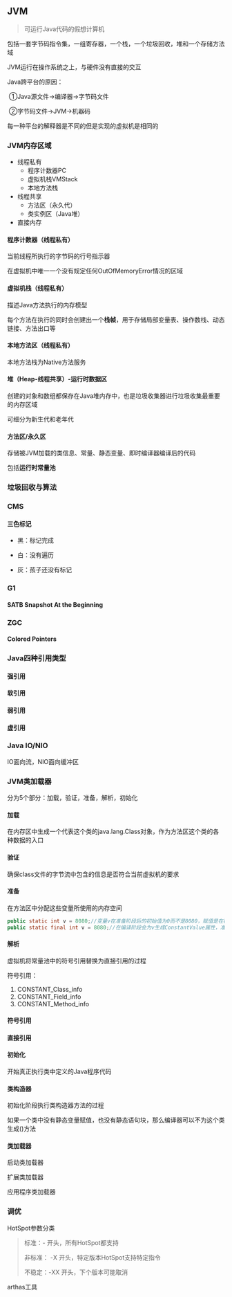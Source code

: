 ## JVM

> 可运行Java代码的假想计算机

包括一套字节码指令集，一组寄存器，一个栈，一个垃圾回收，堆和一个存储方法域

JVM运行在操作系统之上，与硬件没有直接的交互



Java跨平台的原因：

​	①Java源文件→编译器→字节码文件   

​	②字节码文件→JVM→机器码

每一种平台的解释器是不同的但是实现的虚拟机是相同的





### JVM内存区域

- 线程私有
  - 程序计数器PC
  - 虚拟机栈VMStack
  - 本地方法栈
- 线程共享
  - 方法区（永久代）
  - 类实例区（Java堆）
- 直接内存





#### 程序计数器（线程私有）

当前线程所执行的字节码的行号指示器

在虚拟机中唯一一个没有规定任何OutOfMemoryError情况的区域



#### 虚拟机栈（线程私有）

描述Java方法执行的内存模型

每个方法在执行的同时会创建出一个**栈帧**，用于存储局部变量表、操作数栈、动态链接、方法出口等





#### 本地方法区（线程私有）

本地方法栈为Native方法服务



#### 堆（Heap-线程共享）-运行时数据区

创建的对象和数组都保存在Java堆内存中，也是垃圾收集器进行垃圾收集最重要的内存区域

可细分为新生代和老年代



#### 方法区/永久区

存储被JVM加载的类信息、常量、静态变量、即时编译器编译后的代码

包括**运行时常量池**



### 垃圾回收与算法



### CMS

#### 三色标记

- 黑：标记完成

- 白：没有遍历

- 灰：孩子还没有标记



### G1

#### SATB Snapshot At the Beginning



### ZGC

#### Colored Pointers



### Java四种引用类型

#### 强引用



#### 软引用



#### 弱引用



#### 虚引用







### Java IO/NIO

IO面向流，NIO面向缓冲区







### JVM类加载器

分为5个部分：加载，验证，准备，解析，初始化

#### 加载

在内存区中生成一个代表这个类的java.lang.Class对象，作为方法区这个类的各种数据的入口

#### 验证

确保class文件的字节流中包含的信息是否符合当前虚拟机的要求

#### 准备

在方法区中分配这些变量所使用的内存空间

```Java
public static int v = 8080;//变量v在准备阶段后的初始值为0而不是8080，赋值是在程序编译后，存放于类构造器<client>中
public static final int v = 8080;//在编译阶段会为v生成ConstantValue属性，准备阶段根据ConstantValue属性将v赋值为8080
```



#### 解析

虚拟机将常量池中的符号引用替换为直接引用的过程

符号引用：

1. CONSTANT_Class_info
2. CONSTANT_Field_info
3. CONSTANT_Method_info



#### 符号引用



#### 直接引用



#### 初始化

开始真正执行类中定义的Java程序代码



#### 类构造器<client>

初始化阶段执行类构造器<client>方法的过程

如果一个类中没有静态变量赋值，也没有静态语句块，那么编译器可以不为这个类生成<client>()方法





#### 类加载器

启动类加载器



扩展类加载器



应用程序类加载器



### 调优

HotSpot参数分类

> 标准：- 开头，所有HotSpot都支持
>
> 非标准： -X 开头，特定版本HotSpot支持特定指令
>
> 不稳定：-XX 开头，下个版本可能取消



arthas工具

